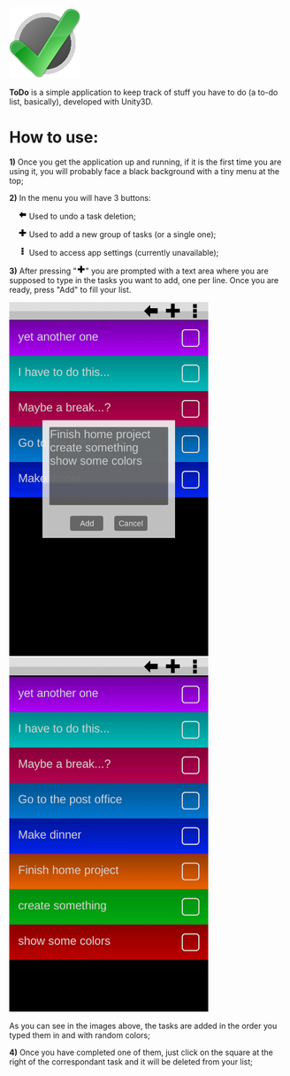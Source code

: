 <img src="/Assets/Resources/Release/Icon.png?raw=true" width="128" height="128" alt="ToDo Icon" allign="center" style="vertical-allign:middle;"/>

**ToDo** is a simple application to keep track of stuff you have to do (a to-do list, basically), developed with Unity3D.

# How to use:

**1)** Once you get the application up and running, if it is the first time you are using it, you will probably face a black background with a tiny menu at the top;

**2)** In the menu you will have 3 buttons:
	<p>&nbsp;&nbsp;&nbsp;&nbsp;<img src="/Assets/Resources/Textures/TopMenu/Buttons/UndoEnabled.png?raw=true" width="16" height="16" alt="ToDo Icon" style="vertical-allign:middle;"/></img> Used to undo a task deletion;</p>
	<p>&nbsp;&nbsp;&nbsp;&nbsp;<img src="/Assets/Resources/Textures/TopMenu/Buttons/Add.png?raw=true" width="16" height="16" alt="ToDo Icon" style="vertical-allign:middle;"/></img> Used to add a new group of tasks (or a single one);</p>
	<p>&nbsp;&nbsp;&nbsp;&nbsp;<img src="/Assets/Resources/Textures/TopMenu/Buttons/Options.png?raw=true" width="16" height="16" alt="ToDo Icon" style="vertical-allign:middle;"/></img> Used to access app settings (currently unavailable);</p>

**3)** After pressing "<img src="/Assets/Resources/Textures/TopMenu/Buttons/Add.png?raw=true" width="16" height="16" alt="ToDo Icon" style="vertical-allign:middle;"/></img>" you are prompted with a text area where you are supposed to type in the tasks you want to add, one per line. Once you are ready, press "Add" to fill your list.
<p>
	<img src="/Screenshots/AddNewTask.png" width="360" height="640" alt="Adding new task">
	<img src="/Screenshots/NewTaskAdded.png" width="360" height="640" alt="New tasks added">
</p>

As you can see in the images above, the tasks are added in the order you typed them in and with random colors;

**4)** Once you have completed one of them, just click on the square at the right of the correspondant task and it will be deleted from your list;